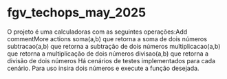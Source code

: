 # fgv_techops_may_2025
O projeto é uma calculadoras com as seguintes operações:Add commentMore actions
soma(a,b) que retorna a soma de dois números
subtracao(a,b) que retorna a subtração de dois números
multiplicacao(a,b) que retorna a multiplicação de dois números
divisao(a,b) que retorna a divisão de dois números
Há cenários de testes implementados para cada cenário.
Para uso insira dois números e execute a função desejada. 
